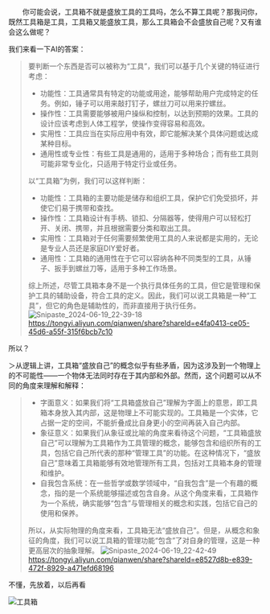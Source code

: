 　　你可能会说，工具箱不就是盛放工具的工具吗，怎么不算工具呢？那我问你，既然工具箱是工具，工具箱又能盛放工具，那么工具箱会不会盛放自己呢？又有谁会这么做呢？

我们来看一下AI的答案：
> 要判断一个东西是否可以被称为“工具”，我们可以基于几个关键的特征进行考虑：
>- 功能性：工具通常具有特定的功能或用途，能够帮助用户完成特定的任务。例如，锤子可以用来敲打钉子，螺丝刀可以用来拧螺丝。
>- 操作性：工具需要能够被用户操纵和控制，以达到预期的效果。工具的设计应该考虑到人体工程学，使操作变得容易和高效。
>- 实用性：工具应当在实际应用中有效，即它能解决某个具体问题或达成某种目标。
>- 通用性或专业性：有些工具是通用的，适用于多种场合；而有些工具则可能非常专业化，只适用于特定行业或任务。
>
>以“工具箱”为例，我们可以这样判断：
>- 功能性：工具箱的主要功能是储存和组织工具，保护它们免受损坏，并使它们易于携带和查找。
>- 操作性：工具箱设计有手柄、锁扣、分隔器等，使得用户可以轻松打开、关闭、携带，并且根据需要分类和取出工具。
>- 实用性：工具箱对于任何需要频繁使用工具的人来说都是实用的，无论是专业人员还是家庭DIY爱好者。
>- 通用性：工具箱的通用性在于它可以容纳各种不同类型的工具，从锤子、扳手到螺丝刀等，适用于多种工作场景。
>
>综上所述，尽管工具箱本身不是一个执行具体任务的工具，但它是管理和保护工具的辅助设备，符合工具的定义。因此，我们可以说工具箱是一种“工具”，但它的角色是辅助性的，而非直接用于执行任务。
![Snipaste_2024-06-19_22-39-18](https://github.com/baifang666/baifang666.github.io/assets/155365854/cdddc772-a3d1-44cc-9625-d45cafc21629)
https://tongyi.aliyun.com/qianwen/share?shareId=e4fa0413-ce05-45d6-a55f-315f6bcb7c10

所以？

＞从逻辑上讲，工具箱“盛放自己”的概念似乎有些矛盾，因为这涉及到一个物理上的不可能性——一个物体无法同时存在于其内部和外部。然而，这个问题可以从不同的角度来理解和解释：
>- 字面意义：如果我们将“工具箱盛放自己”理解为字面上的意思，即工具箱本身放入其内部，这是物理上不可能实现的。工具箱是一个实体，它占据一定的空间，不能折叠成比自身更小的空间再装入自己内部。
>- 象征意义：如果我们从象征或比喻的角度来看待这个问题，“工具箱盛放自己”可以理解为工具箱作为工具管理的概念，能够包含和组织所有的工具，包括它自己所代表的那种“管理工具”的功能。在这种情况下，“盛放自己”意味着工具箱能够有效地管理所有工具，包括对工具箱本身的管理和维护。
>- 自我包含系统：在一些哲学或数学领域中，“自我包含”是一个有趣的概念，指的是一个系统能够描述或包含自身。从这个角度来看，工具箱作为一个系统，确实能够“包含”与管理相关的概念和实践，包括它自己的使用和保养。
>
>所以，从实际物理的角度来看，工具箱无法“盛放自己”。但是，从概念和象征的角度，我们可以说工具箱的管理功能“包含”了对自身的管理，这是一种更高层次的抽象理解。
![Snipaste_2024-06-19_22-42-49](https://github.com/baifang666/baifang666.github.io/assets/155365854/70d794bf-359c-40ab-b567-3241cceb6956)
https://tongyi.aliyun.com/qianwen/share?shareId=e8527d8b-e839-472f-8929-a471efd68196

不懂，先放着，以后再看

![工具箱](https://github.com/baifang666/baifang666.github.io/assets/155365854/9ebe8eb2-5e62-4b45-b66b-a721127fde9d)
